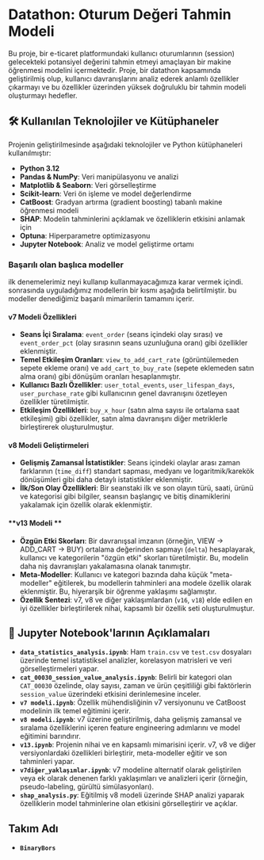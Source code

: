 
# Datathon: Oturum Değeri Tahmin Modeli

Bu proje, bir e-ticaret platformundaki kullanıcı oturumlarının (session) gelecekteki potansiyel değerini tahmin etmeyi amaçlayan bir makine öğrenmesi modelini içermektedir. Proje, bir datathon kapsamında geliştirilmiş olup, kullanıcı davranışlarını analiz ederek anlamlı özellikler çıkarmayı ve bu özellikler üzerinden yüksek doğruluklu bir tahmin modeli oluşturmayı hedefler.

## 🛠️ Kullanılan Teknolojiler ve Kütüphaneler
Projenin geliştirilmesinde aşağıdaki teknolojiler ve Python kütüphaneleri kullanılmıştır:
  * **Python 3.12**
  * **Pandas & NumPy**: Veri manipülasyonu ve analizi
  * **Matplotlib & Seaborn**: Veri görselleştirme
  * **Scikit-learn**: Veri ön işleme ve model değerlendirme
  * **CatBoost**: Gradyan artırma (gradient boosting) tabanlı makine öğrenmesi modeli
  * **SHAP**: Modelin tahminlerini açıklamak ve özelliklerin etkisini anlamak için
  * **Optuna**: Hiperparametre optimizasyonu
  * **Jupyter Notebook**: Analiz ve model geliştirme ortamı

### **Başarılı olan başlıca modeller**
ilk denemelerimiz neyi kullanıp kullanmayacağımıza karar vermek içindi. sonrasında uyguladığımız modellerin bir kısmı aşağıda belirtilmiştir.
bu modeller denediğimiz başarılı mimarilerin tamamını içerir.  
#### **v7 Modeli Özellikleri**

  * **Seans İçi Sıralama**: `event_order` (seans içindeki olay sırası) ve `event_order_pct` (olay sırasının seans uzunluğuna oranı) gibi özellikler eklenmiştir.
  * **Temel Etkileşim Oranları**: `view_to_add_cart_rate` (görüntülemeden sepete ekleme oranı) ve `add_cart_to_buy_rate` (sepete eklemeden satın alma oranı) gibi dönüşüm oranları hesaplanmıştır.
  * **Kullanıcı Bazlı Özellikler**: `user_total_events`, `user_lifespan_days`, `user_purchase_rate` gibi kullanıcının genel davranışını özetleyen özellikler türetilmiştir.
  * **Etkileşim Özellikleri**: `buy_x_hour` (satın alma sayısı ile ortalama saat etkileşimi) gibi özellikler, satın alma davranışını diğer metriklerle birleştirerek oluşturulmuştur.

#### **v8 Modeli Geliştirmeleri**

  * **Gelişmiş Zamansal İstatistikler**: Seans içindeki olaylar arası zaman farklarının (`time_diff`) standart sapması, medyanı ve logaritmik/karekök dönüşümleri gibi daha detaylı istatistikler eklenmiştir.
  * **İlk/Son Olay Özellikleri**: Bir seanstaki ilk ve son olayın türü, saati, ürünü ve kategorisi gibi bilgiler, seansın başlangıç ve bitiş dinamiklerini yakalamak için özellik olarak eklenmiştir.

#### **v13 Modeli **

  * **Özgün Etki Skorları**: Bir davranışsal imzanın (örneğin, VIEW -\> ADD\_CART -\> BUY) ortalama değerinden sapmayı (`delta`) hesaplayarak, kullanıcı ve kategorilerin "özgün etki" skorları türetilmiştir. Bu, modelin daha niş davranışları yakalamasına olanak tanımıştır.
  * **Meta-Modeller**: Kullanıcı ve kategori bazında daha küçük "meta-modeller" eğitilerek, bu modellerin tahminleri ana modele özellik olarak eklenmiştir. Bu, hiyerarşik bir öğrenme yaklaşımı sağlamıştır.
  * **Özellik Sentezi**: v7, v8 ve diğer yaklaşımlardan (`v16`, `v18`) elde edilen en iyi özellikler birleştirilerek nihai, kapsamlı bir özellik seti oluşturulmuştur.

## 📁 Jupyter Notebook'larının Açıklamaları

  * **`data_statistics_analysis.ipynb`**: Ham `train.csv` ve `test.csv` dosyaları üzerinde temel istatistiksel analizler, korelasyon matrisleri ve veri görselleştirmeleri yapar.
  * **`cat_00030_session_value_analysis.ipynb`**: Belirli bir kategori olan `CAT_00030` özelinde, olay sayısı, zaman ve ürün çeşitliliği gibi faktörlerin `session_value` üzerindeki etkisini derinlemesine inceler.
  * **`v7 modeli.ipynb`**: Özellik mühendisliğinin v7 versiyonunu ve CatBoost modelinin ilk temel eğitimini içerir.
  * **`v8 modeli.ipynb`**: v7 üzerine geliştirilmiş, daha gelişmiş zamansal ve sıralama özelliklerini içeren feature engineering adımlarını ve model eğitimini barındırır.
  * **`v13.ipynb`**: Projenin nihai ve en kapsamlı mimarisini içerir. v7, v8 ve diğer versiyonlardaki özellikleri birleştirir, meta-modeller eğitir ve son tahminleri yapar.
  * **`v7diğer_yaklaşımlar.ipynb`**: v7 modeline alternatif olarak geliştirilen veya ek olarak denenen farklı yaklaşımları ve analizleri içerir (örneğin, pseudo-labeling, gürültü simülasyonları).
  * **`shap_analysis.py`**: Eğitilmiş v8 modeli üzerinde SHAP analizi yaparak özelliklerin model tahminlerine olan etkisini görselleştirir ve açıklar.


## Takım Adı 
  * **`BinaryBors`**

